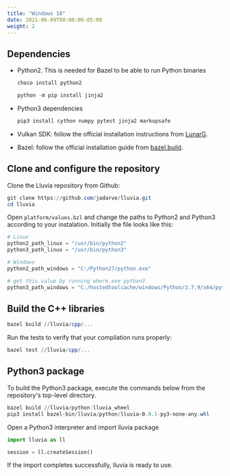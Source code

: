 ```yaml
---
title: "Windows 10"
date: 2021-06-09T00:00:00-05:00
weight: 2
---
```


## Dependencies

* Python2. This is needed for Bazel to be able to run Python binaries

    ```powershell
    choco install python2

    python -m pip install jinja2
    ```

* Python3 dependencies

    ```powershell
    pip3 install cython numpy pytest jinja2 markupsafe
    ```

* Vulkan SDK: follow the official installation instructions from [LunarG](https://vulkan.lunarg.com/sdk/home#windows).

* Bazel: follow the official installation guide from [bazel.build](https://docs.bazel.build/versions/4.1.0/install-windows.html).


## Clone and configure the repository

Clone the Lluvia repository from Github:

```powershell
git clone https://github.com/jadarve/lluvia.git
cd lluvia
```

Open `platform/values.bzl` and change the paths to Python2 and Python3 according to your instalation. Initially the file looks like this:

```python
# Linux
python2_path_linux = "/usr/bin/python2"
python3_path_linux = "/usr/bin/python3"

# Windows
python2_path_windows = "C:/Python27/python.exe"

# get this value by running where.exe python3
python3_path_windows = "C:/hostedtoolcache/windows/Python/3.7.9/x64/python3.exe"
```

## Build the C++ libraries

```powershell
bazel build //lluvia/cpp/...
```
Run the tests to verify that your compilation runs properly:

```powershell
bazel test //lluvia/cpp/...
```


## Python3 package

To build the Python3 package, execute the commands below from the repository's top-level directory.

```powershell
bazel build //lluvia/python:lluvia_wheel
pip3 install bazel-bin/lluvia/python/lluvia-0.0.1-py3-none-any.whl
```

Open a Python3 interpreter and import lluvia package

```python 
import lluvia as ll

session = ll.createSession()
```

If the import completes successfully, lluvia is ready to use.
